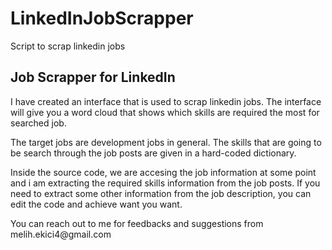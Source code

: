 # LinkedInJobScrapper
Script to scrap linkedin jobs

<h2>Job Scrapper for LinkedIn</h2>
<p>
  I have created an interface that is used to scrap linkedin jobs.
  The interface will give you a word cloud that shows which skills are required the most for searched job.
</p>
<p>
  The target jobs are development jobs in general.
  The skills that are going to be search through the job posts are given in a hard-coded dictionary.
</p>
<p>
  Inside the source code, we are accesing the job information at some point and i am extracting the required skills information from the job posts.
  If you need to extract some other information from the job description, you can edit the code and achieve want you want.
</p>
<p>
  You can reach out to me for feedbacks and suggestions from melih.ekici4@gmail.com
</p>
